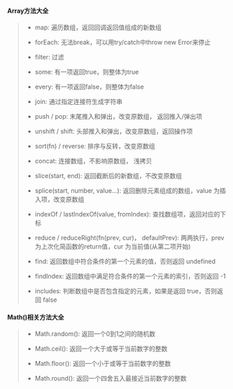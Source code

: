 #### Array方法大全

> - map: 遍历数组，返回回调返回值组成的新数组
>
> - forEach: 无法break，可以用try/catch中throw new Error来停止
>
> - filter: 过滤
>
> - some: 有一项返回true，则整体为true
>
> - every: 有一项返回false，则整体为false
>
> - join: 通过指定连接符生成字符串
>
> - push / pop: 末尾推入和弹出，改变原数组， 返回推入/弹出项
>
> - unshift / shift: 头部推入和弹出，改变原数组，返回操作项
>
> - sort(fn) / reverse: 排序与反转，改变原数组
>
> - concat: 连接数组，不影响原数组， 浅拷贝
>
> - slice(start, end): 返回截断后的新数组，不改变原数组
>
> - splice(start, number, value...): 返回删除元素组成的数组，value 为插入项，改变原数组
>
> - indexOf / lastIndexOf(value, fromIndex): 查找数组项，返回对应的下标
>
> - reduce / reduceRight(fn(prev, cur)， defaultPrev): 两两执行，prev 为上次化简函数的return值，cur 为当前值(从第二项开始)
> 
> - find: 返回数组中符合条件的第一个元素的值，否则返回 undefined
> 
> - findIndex: 返回数组中满足符合条件的第一个元素的索引，否则返回 -1
> 
> - includes: 判断数组中是否包含指定的元素，如果是返回 true，否则返回 false

#### Math()相关方法大全

> - Math.random(): 返回一个0到1之间的随机数
>
> - Math.ceil(): 返回一个大于或等于当前数字的整数
>
> - Math.floor(): 返回一个小于或等于当前数字的整数
>
> - Math.round(): 返回一个四舍五入最接近当前数字的整数
